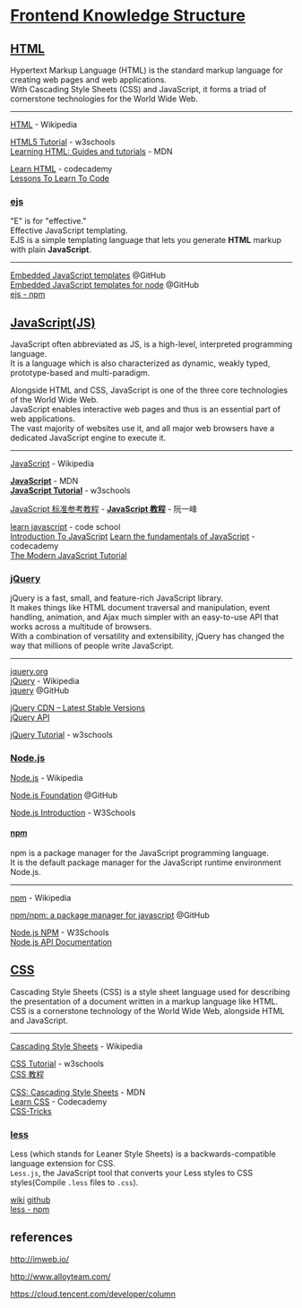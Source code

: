 # [Frontend Knowledge Structure](https://github.com/JacksonTian/fks)

## [HTML](https://www.w3.org/html/)

Hypertext Markup Language (HTML) is the standard markup language for creating web pages and web applications.  
With Cascading Style Sheets (CSS) and JavaScript, it forms a triad of cornerstone technologies for the World Wide Web.  

---

[HTML](https://en.wikipedia.org/wiki/HTML)  - Wikipedia  

[HTML5 Tutorial](https://www.w3schools.com/html/) - w3schools  
[Learning HTML: Guides and tutorials](https://developer.mozilla.org/en-US/docs/Learn/HTML) - MDN  

[Learn HTML](https://www.codecademy.com/learn/learn-html) - codecademy  
[Lessons To Learn To Code ](https://html.com/)  

### [ejs](http://ejs.co/)

"E" is for "effective."   
Effective JavaScript templating.  
EJS is a simple templating language that lets you generate **HTML** markup with plain **JavaScript**.  

---

[Embedded JavaScript templates](https://github.com/mde/ejs) @GitHub  
[Embedded JavaScript templates for node](https://github.com/tj/ejs) @GitHub  
[ejs - npm](https://www.npmjs.com/package/ejs)  

## [JavaScript(JS)](https://www.javascript.com/)

JavaScript often abbreviated as JS, is a high-level, interpreted programming language.  
It is a language which is also characterized as dynamic, weakly typed, prototype-based and multi-paradigm.  

Alongside HTML and CSS, JavaScript is one of the three core technologies of the World Wide Web.  
JavaScript enables interactive web pages and thus is an essential part of web applications.  
The vast majority of websites use it, and all major web browsers have a dedicated JavaScript engine to execute it.  

---

[JavaScript](https://en.wikipedia.org/wiki/JavaScript)   - Wikipedia  

[**JavaScript**](https://developer.mozilla.org/en-US/docs/Web/JavaScript) - MDN  
[**JavaScript Tutorial**](https://www.w3schools.com/js/default.asp) - w3schools  

[JavaScript 标准参考教程](http://javascript.ruanyifeng.com/) - [**JavaScript 教程**](https://wangdoc.com/javascript/) - 阮一峰  

[learn javascript](https://www.codeschool.com/learn/javascript) - code school  
[Introduction To JavaScript](https://www.codecademy.com/learn/introduction-to-javascript)  [Learn the fundamentals of JavaScript](https://www.codecademy.com/en/tracks/javascript) - codecademy  
[The Modern JavaScript Tutorial](https://javascript.info/)  

### [jQuery](http://jquery.com/)

jQuery is a fast, small, and feature-rich JavaScript library.  
It makes things like HTML document traversal and manipulation, event handling, animation, and Ajax much simpler with an easy-to-use API that works across a multitude of browsers.  
With a combination of versatility and extensibility, jQuery has changed the way that millions of people write JavaScript.

---

[jquery.org](https://js.foundation/)  
[jQuery](https://en.wikipedia.org/wiki/JQuery) - Wikipedia  
[jquery](https://github.com/jquery) @GitHub  

[jQuery CDN – Latest Stable Versions](https://code.jquery.com/)  
[jQuery API](https://api.jquery.com/)  

[jQuery Tutorial](https://www.w3schools.com/jquery/default.asp) - w3schools  

### [Node.js](https://nodejs.org/)

[Node.js](https://en.wikipedia.org/wiki/Node.js) - Wikipedia  

[Node.js Foundation](https://github.com/nodejs) @GitHub  

[Node.js Introduction](https://www.w3schools.com/nodejs/nodejs_intro.asp) - W3Schools

#### [npm](https://www.npmjs.com/)

npm is a package manager for the JavaScript programming language.  
It is the default package manager for the JavaScript runtime environment Node.js.  

---

[npm](https://en.wikipedia.org/wiki/Npm_(software)) - Wikipedia

[npm/npm: a package manager for javascript](https://github.com/npm/npm) @GitHub  

[Node.js NPM](https://www.w3schools.com/nodejs/nodejs_npm.asp) - W3Schools  
[Node.js API Documentation](https://nodejs.org/api/)  

## [CSS](https://www.w3.org/Style/CSS/Overview.en.html)

Cascading Style Sheets (CSS) is a style sheet language used for describing the presentation of a document written in a markup language like HTML.  
CSS is a cornerstone technology of the World Wide Web, alongside HTML and JavaScript.  

---

[Cascading Style Sheets](https://en.wikipedia.org/wiki/Cascading_Style_Sheets) - Wikipedia  

[CSS Tutorial](https://www.w3schools.com/css/) - w3schools  
[CSS 教程](http://www.w3school.com.cn/css/index.asp)  

[CSS: Cascading Style Sheets](https://developer.mozilla.org/en-US/docs/Web/CSS) - MDN  
[Learn CSS](https://www.codecademy.com/learn/learn-css) - Codecademy  
[CSS-Tricks](https://css-tricks.com/)  

### [less](http://lesscss.org/)

Less (which stands for Leaner Style Sheets) is a backwards-compatible language extension for CSS.  
`Less.js`, the JavaScript tool that converts your Less styles to CSS styles(Compile `.less` files to `.css`).  

[wiki](https://en.wikipedia.org/wiki/Less_(stylesheet_language))  
[github](https://github.com/less)  
[less - npm](https://www.npmjs.com/package/less)  

## references

http://imweb.io/  

http://www.alloyteam.com/  

https://cloud.tencent.com/developer/column  
